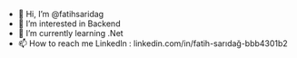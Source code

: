 - 👋 Hi, I’m @fatihsaridag
- 👀 I’m interested in Backend 
- 🌱 I’m currently learning .Net 
- 📫 How to reach me  Linkedln : linkedin.com/in/fatih-sarıdağ-bbb4301b2

<!---
fatihsaridag/fatihsaridag is a ✨ special ✨ repository because its `README.md` (this file) appears on your GitHub profile.
You can click the Preview link to take a look at your changes.
--->
